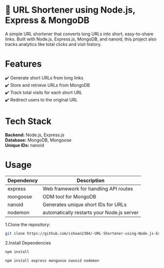 
# 🚀 URL Shortener using Node.js, Express & MongoDB
A simple URL shortener that converts long URLs into short, easy-to-share links. Built with Node.js, Express.js, MongoDB, and nanoid, this project also tracks analytics like total clicks and visit history.    

# Features
✔️ Generate short URLs from long links  
✔️ Store and retrieve URLs from MongoDB  
✔️ Track total visits for each short URL  
✔️ Redirect users to the original URL  

# Tech Stack
**Backend:** Node.js, Express.js  
**Database:** MongoDB, Mongoose  
**Unique IDs:** nanoid  
# Usage

| Dependency  | Description  |
|------------|-------------|
| express    | Web framework for handling API routes |
| mongoose   | ODM tool for MongoDB |
| nanoid     | Generates unique short IDs for URLs |
| nodemon | automatically restarts your Node.js server |



1.Clone the repository:
```bash
git clone https://github.com/ishaan2304/-URL-Shortener-using-Node.js-Express-and-MongoDB.git
 ```
 2.Install Dependencies
 
 ```bash
npm install
```
 ```bash
 npm install express mongoose nanoid nodemon
```
